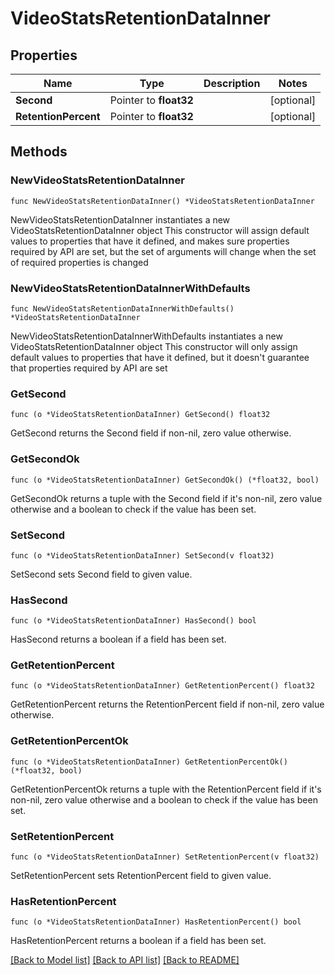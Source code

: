 # VideoStatsRetentionDataInner

## Properties

Name | Type | Description | Notes
------------ | ------------- | ------------- | -------------
**Second** | Pointer to **float32** |  | [optional] 
**RetentionPercent** | Pointer to **float32** |  | [optional] 

## Methods

### NewVideoStatsRetentionDataInner

`func NewVideoStatsRetentionDataInner() *VideoStatsRetentionDataInner`

NewVideoStatsRetentionDataInner instantiates a new VideoStatsRetentionDataInner object
This constructor will assign default values to properties that have it defined,
and makes sure properties required by API are set, but the set of arguments
will change when the set of required properties is changed

### NewVideoStatsRetentionDataInnerWithDefaults

`func NewVideoStatsRetentionDataInnerWithDefaults() *VideoStatsRetentionDataInner`

NewVideoStatsRetentionDataInnerWithDefaults instantiates a new VideoStatsRetentionDataInner object
This constructor will only assign default values to properties that have it defined,
but it doesn't guarantee that properties required by API are set

### GetSecond

`func (o *VideoStatsRetentionDataInner) GetSecond() float32`

GetSecond returns the Second field if non-nil, zero value otherwise.

### GetSecondOk

`func (o *VideoStatsRetentionDataInner) GetSecondOk() (*float32, bool)`

GetSecondOk returns a tuple with the Second field if it's non-nil, zero value otherwise
and a boolean to check if the value has been set.

### SetSecond

`func (o *VideoStatsRetentionDataInner) SetSecond(v float32)`

SetSecond sets Second field to given value.

### HasSecond

`func (o *VideoStatsRetentionDataInner) HasSecond() bool`

HasSecond returns a boolean if a field has been set.

### GetRetentionPercent

`func (o *VideoStatsRetentionDataInner) GetRetentionPercent() float32`

GetRetentionPercent returns the RetentionPercent field if non-nil, zero value otherwise.

### GetRetentionPercentOk

`func (o *VideoStatsRetentionDataInner) GetRetentionPercentOk() (*float32, bool)`

GetRetentionPercentOk returns a tuple with the RetentionPercent field if it's non-nil, zero value otherwise
and a boolean to check if the value has been set.

### SetRetentionPercent

`func (o *VideoStatsRetentionDataInner) SetRetentionPercent(v float32)`

SetRetentionPercent sets RetentionPercent field to given value.

### HasRetentionPercent

`func (o *VideoStatsRetentionDataInner) HasRetentionPercent() bool`

HasRetentionPercent returns a boolean if a field has been set.


[[Back to Model list]](../README.md#documentation-for-models) [[Back to API list]](../README.md#documentation-for-api-endpoints) [[Back to README]](../README.md)


